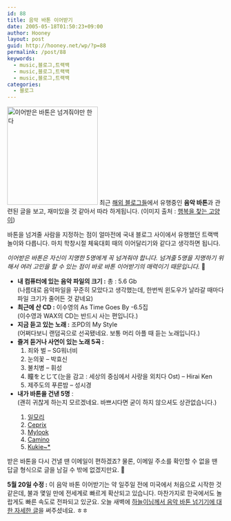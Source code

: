 ```yaml
---
id: 88
title: 음악 바톤 이어받기
date: 2005-05-18T01:50:23+09:00
author: Hooney
layout: post
guid: http://hooney.net/wp/?p=88
permalink: /post/88
keywords:
  - music,블로그,트랙백
  - music,블로그,트랙백
  - music,블로그,트랙백
categories:
  - 블로그
---
```

<img src="/files/img/2005-05/b0004100_224959.jpg" width="210" height="227" alt="이어받은 바톤은 넘겨줘야만 한다" /> 최근 [해외 블로그들](http://www.hicksdesign.co.uk/journal/a-musical-baton)에서 유행중인 **음악 바톤**과 관련된 글을 보고, 재미있을 것 같아서 따라 하게됩니다. (이미지 출처 : [행복을 찾는 고양이](http://milkpew.egloos.com/))

바톤을 넘겨줄 사람을 지정하는 점이 얼마전에 국내 블로그 사이에서 유행했던 트랙백 놀이와 다릅니다. 마치 학창시절 체육대회 때의 이어달리기와 같다고 생각하면 됩니다.

_이어받은 바톤은 자신이 지명한 5명에게 꼭 넘겨줘야 합니다. 넘겨줄 5명을 지명하기 위해서 여러 고민을 할 수 있는 점이 바로 바톤 이어받기의 매력이기 때문입니다._ 🙂 

  * **내 컴퓨터에 있는 음악 파일의 크기 :** 총 : 5.6 Gb  
    (나름대로 음악파일을 꾸준히 모았다고 생각했는데, 한번씩 윈도우가 날라갈 때마다 파일 크기가 줄어든 것 같네요)
  * **최근에 산 CD :** 이수영의 As Time Goes By -6.5집  
    (이수영과 WAX의 CD는 반드시 사는 편입니다.)
  * **지금 듣고 있는 노래 :** 조PD의 My Style  
    (어쩌다보니 랜덤곡으로 선곡됐네요. 보통 머리 아플 때 듣는 노래입니다.)
  * **즐겨 듣거나 사연이 있는 노래 5곡 :** 
      1. 죄와 벌 &#8211; SG워너비
      2. 눈의꽃 &#8211; 박효신
      3. 불치병 &#8211; 휘성
      4. 瞳をとじて(눈을 감고 : 세상의 중심에서 사랑을 외치다 Ost) &#8211; Hirai Ken
      5. 제주도의 푸른밤 &#8211; 성시경
  * **내가 바톤을 건낸 5명** :  
    (괜히 귀찮게 하는지 모르겠네요. 바쁘시다면 굳이 하지 않으셔도 상관없습니다.)</p> 
      1. [일모리](http://ilmol.egloos.com/)
      2. [Ceprix](http://www.ceprix.net/)
      3. [Mylook](http://mylook.org/)
      4. [Camino](http://iqqi.info/)
      5. [Kukie~*](http://www.kukie.net/)

받은 바톤을 다시 건낼 땐 이메일이 편하겠죠? 물론, 이메일 주소를 확인할 수 없을 땐 답글 형식으로 글을 남길 수 밖에 없겠지만요. 🙂

**5월 20일 수정 :** 이 음악 바톤 이어받기는 약 일주일 전에 미국에서 처음으로 시작한 것 같은데, 불과 몇일 만에 전세계로 빠르게 확산되고 있습니다. 마찬가지로 한국에서도 놀랍게도 빠른 속도로 전파되고 있군요. 오늘 새벽에 [하늘이님께서 음악 바톤 넘기기에 대한 자세한 글](http://php.chol.com/~ppk314/tt/index.php?pl=678&ct1=1)을 써주셨네요. ㅎㅎ